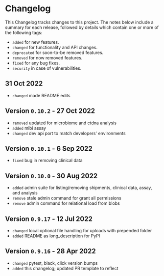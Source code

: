 # Changelog

This Changelog tracks changes to this project. The notes below include a summary for each release, followed by details which contain one or more of the following tags:

- `added` for new features.
- `changed` for functionality and API changes.
- `deprecated` for soon-to-be removed features.
- `removed` for now removed features.
- `fixed` for any bug fixes.
- `security` in case of vulnerabilities.

## 31 Oct 2022

- `changed` made README edits

## Version `0.10.2` - 27 Oct 2022

- `removed` updated for microbiome and ctdna analysis
- `added` mibi assay
- `changed` dev api port to match developers' environments

## Version `0.10.1` - 6 Sep 2022

- `fixed` bug in removing clinical data

## Version `0.10.0` - 30 Aug 2022

- `added` admin suite for listing/removing shipments, clinical data, assay, and analysis
- `remove` stale admin command for grant all permissions
- `remove` admin command for relational load from blobs

## Version `0.9.17` - 12 Jul 2022

- `changed` local optional file handling for uploads with prepended folder
- `added` README as long_description for PyPI

## Version `0.9.16` - 28 Apr 2022

- `changed` pytest, black, click version bumps
- `added` this changelog; updated PR template to reflect
